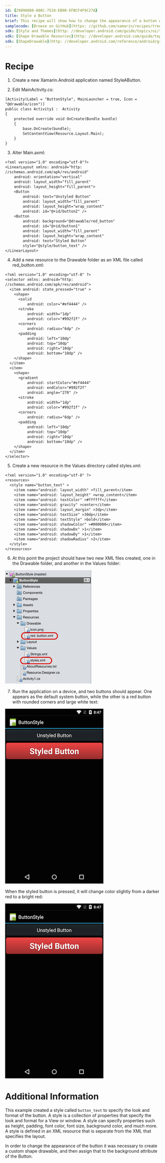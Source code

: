 ```yaml
---
id: {29896080-808C-7524-EB98-EFBCF4F9C27A}  
title: Style a Button  
brief: This recipe will show how to change the appearance of a button with the use of a style and a state selector list.  
samplecode: [Browse on GitHub](https: //github.com/xamarin/recipes/tree/master/android/resources/general/style_a_button)  
sdk: [Style and Themes](http: //developer.android.com/guide/topics/ui/themes.html)  
sdk: [Shape Drawable Resources](http: //developer.android.com/guide/topics/resources/drawable-resource.html#Shape)  
sdk: [ShapeDrawable](http: //developer.android.com/reference/android/graphics/drawable/ShapeDrawable.html)  
---
```


<a name="Recipe" class="injected"></a>


# Recipe

1. Create a new Xamarin.Android application named
StyleAButton.

2. Edit MainActivity.cs: 

```
[Activity(Label = "ButtonStyle", MainLauncher = true, Icon = "@drawable/icon")]
public class Activity1 :  Activity
{
    protected override void OnCreate(Bundle bundle)
    {
        base.OnCreate(bundle);
        SetContentView(Resource.Layout.Main);
    }
}
```

<ol start="3">
  <li>Alter Main.axml: </li>
</ol>

```
<?xml version="1.0" encoding="utf-8"?>
<LinearLayout xmlns: android="http: //schemas.android.com/apk/res/android"
    android: orientation="vertical"
    android: layout_width="fill_parent"
    android: layout_height="fill_parent">
    <Button
        android: text="Unstyled Button"
        android: layout_width="fill_parent"
        android: layout_height="wrap_content"
        android: id="@+id/button2" />
    <Button
        android: background="@drawable/red_button"
        android: id="@+id/button1"
        android: layout_width="fill_parent"
        android: layout_height="wrap_content"
        android: text="Styled Button"
        style="@style/button_text" />
</LinearLayout>
```

<ol start="4">
  <li>Add a new resource to the Drawable folder as an XML file called red_button.xml: </li>
</ol>

```
<?xml version="1.0" encoding="utf-8" ?>
<selector xmlns: android="http: //schemas.android.com/apk/res/android">
  <item android: state_pressed="true" >
    <shape>
      <solid
          android: color="#ef4444" />
      <stroke
          android: width="1dp"
          android: color="#992f2f" />
      <corners
          android: radius="6dp" />
      <padding
          android: left="10dp"
          android: top="10dp"
          android: right="10dp"
          android: bottom="10dp" />
    </shape>
  </item>
  <item>
    <shape>
      <gradient
          android: startColor="#ef4444"
          android: endColor="#992f2f"
          android: angle="270" />
      <stroke
          android: width="1dp"
          android: color="#992f2f" />
      <corners
          android: radius="6dp" />
      <padding
          android: left="10dp"
          android: top="10dp"
          android: right="10dp"
          android: bottom="10dp" />
    </shape>
  </item>
</selector>
```

<ol start="5">
  <li>Create a new resource in the Values directory called styles.xml: </li>
</ol>

```
<?xml version="1.0" encoding="utf-8" ?>
<resources>
  <style name="button_text" >
    <item name="android: layout_width" >fill_parent</item>
    <item name="android: layout_height" >wrap_content</item>
    <item name="android: textColor" >#ffffff</item>
    <item name="android: gravity" >center</item>
    <item name="android: layout_margin" >3dp</item>
    <item name="android: textSize" >30dp</item>
    <item name="android: textStyle" >bold</item>
    <item name="android: shadowColor" >#000000</item>
    <item name="android: shadowDx" >1</item>
    <item name="android: shadowDy" >1</item>
    <item name="android: shadowRadius" >2</item>
  </style>
</resources>
```

<ol start="6">
  <li>At this point the project should have two new XML files created, one in the Drawable folder, and another in the Values folder: </li>
</ol>

 ![](Images/Folder_structure.png)

<ol start="7">
  <li>Run the application on a device, and two buttons should appear. One appears as the default system button, while the other is a red button with rounded corners and large white text: </li>
</ol>

 [ ![](Images/style_buttons.png)](Images/style_buttons.png)

When the styled button is pressed, it will change color slightly from a
darker red to a bright red: 

 [ ![](Images/style_buttons.png)](Images/style_buttons.png)

 <a name="Additional_Information" class="injected"></a>


# Additional Information

This example created a style called `button_text` to specify the look and format
of the button. A style is a collection of properties that specify the look and
format for a View or window. A style can specify properties such as height,
padding, font color, font size, background color, and much more. A style is
defined in an XML resource that is separate from the XML that specifies the
layout.

In order to change the appearance of the button it was necessary to create a
custom shape drawable, and then assign that to the background attribute of the
Button.